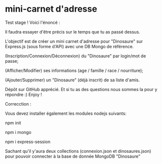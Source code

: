 # mini-carnet d'adresse

Test stage ! Voici l'énoncé :

Il faudra essayer d'être précis sur le temps que tu as passé dessus. 

L'objectif est de créer un mini carnet d'adresse pour "Dinosaure" sur Express.js (sous forme d'API) avec une DB Mongo de référence. 

(Inscription/Connexion/Déconnexion) du "Dinosaure" par login/mot de passe;

(Afficher/Modifier) ses informations (age / famille / race / nourriture);

(Ajouter/Supprimer) un "Dinosaure" (déjà inscrit) de sa liste d'amis.

Dépôt sur GitHub apprécié. Et si tu as des questions nous sommes la pour y répondre :) Enjoy !

Correcction :

Vous devez installer également les modules nodejs suivants:

npm init

npm i mongo

npm i express-session

Sachant qu'il y'aura deux collections (connexion.json et dinosaures.json) pour pouvoir connecter à la base de donnée MongoDB "Dinosaure"
